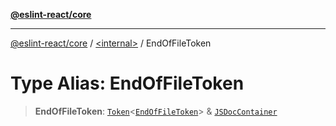 [**@eslint-react/core**](../../README.md)

***

[@eslint-react/core](../../README.md) / [\<internal\>](../README.md) / EndOfFileToken

# Type Alias: EndOfFileToken

> **EndOfFileToken**: [`Token`](../interfaces/Token.md)\<[`EndOfFileToken`](../README.md#endoffiletoken)\> & [`JSDocContainer`](../interfaces/JSDocContainer.md)
